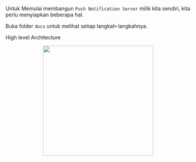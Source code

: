 Untuk Memulai membangun `Push Notification Server` milik kita sendiri, kita perlu menyiapkan beberapa hal.

Buka folder `docs` untuk melihat setiap langkah-langkahnya.

High level Architecture

<div align="center">

[<img src="./docs/pn_architecture.png" width="300">](https://github.com/musobarlab/push-server)
</div>